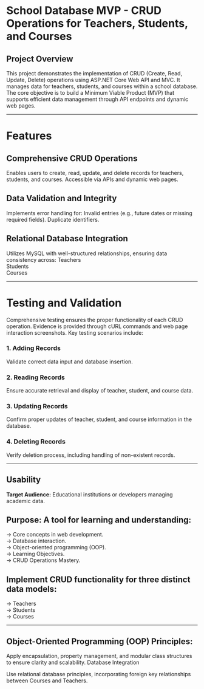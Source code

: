 # School Database MVP - CRUD Operations for Teachers, Students, and Courses
## Project Overview
This project demonstrates the implementation of CRUD (Create, Read, Update, Delete) operations using ASP.NET Core Web API and MVC. It manages data for teachers, students, and courses within a school database. The core objective is to build a Minimum Viable Product (MVP) that supports efficient data management through API endpoints and dynamic web pages.

---
# Features
## Comprehensive CRUD Operations
Enables users to create, read, update, and delete records for teachers, students, and courses.
Accessible via APIs and dynamic web pages.

## Data Validation and Integrity
Implements error handling for:
Invalid entries (e.g., future dates or missing required fields).
Duplicate identifiers.

## Relational Database Integration
Utilizes MySQL with well-structured relationships, ensuring data consistency across: 
Teachers  
Students  
Courses

---
# Testing and Validation
Comprehensive testing ensures the proper functionality of each CRUD operation. Evidence is provided through cURL commands and web page interaction screenshots. Key testing scenarios include:

### 1. Adding Records
Validate correct data input and database insertion.

### 2. Reading Records
Ensure accurate retrieval and display of teacher, student, and course data.

### 3. Updating Records
Confirm proper updates of teacher, student, and course information in the database.

### 4. Deleting Records
Verify deletion process, including handling of non-existent records.

--- 

## Usability
**Target Audience:** Educational institutions or developers managing academic data.

## Purpose: A tool for learning and understanding:
-> Core concepts in web development.  
-> Database interaction.  
-> Object-oriented programming (OOP).  
-> Learning Objectives.  
-> CRUD Operations Mastery. 

## Implement CRUD functionality for three distinct data models:
-> Teachers  
-> Students  
-> Courses 

---
## Object-Oriented Programming (OOP) Principles:
Apply encapsulation, property management, and modular class structures to ensure clarity and scalability.
Database Integration

Use relational database principles, incorporating foreign key relationships between Courses and Teachers.

